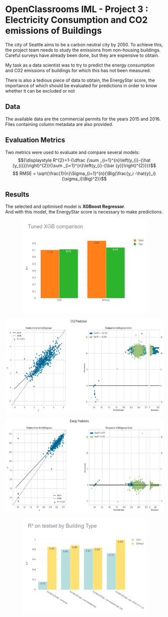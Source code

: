 # OpenClassrooms IML - Project 3 : Electricity Consumption and CO2 emissions of Buildings

The city of Seattle aims to be a carbon neutral city by 2050. To achieve this, the project team needs to study the emissions from non-housing buildings.
Careful surveys have already been done, but they are expensive to obtain.

My task as a data scientist was to try to predict the energy consumption and C02 emissions of buildings for which this has not been measured.

There is also a tedious piece of data to obtain, the EnergyStar score, the importance of which should be evaluated for predictions in order to know whether it can be excluded or not


## Data
The available data are the commercial permits for the years 2015 and 2016. Files containing column metadata are also provided.

## Evaluation Metrics
Two metrics were used to evaluate and compare several models:
$${\displaystyle R^{2}=1-{\dfrac {\sum _{i=1}^{n}\left(y_{i}-{\hat {y_{i}}}\right)^{2}}{\sum _{i=1}^{n}\left(y_{i}-{\bar {y}}\right)^{2}}}}$$
$$ RMSE = \sqrt{\frac{1}{n}\Sigma_{i=1}^{n}{\Big(\frac{y_i -\hat{y}_i}{\sigma_i}\Big)^2}}$$

## Results
The selected and optimised model is **XGBoost Regressor**.  
And with this model, the EnergyStar score is necessary to make predictions.
<p align="center"><img width="400" height="300" src="Pelec_05_charts\scores.png"></p>
<p align="center"><img width="600" height="300" src="Pelec_05_charts\co2_preds.png"></p>
<p align="center"><img width="600" height="300" src="Pelec_05_charts\energy_preds.png"></p>
<p align="center"><img width="400" height="300" src="Pelec_05_charts\buildingTypeScores.png"></p>


